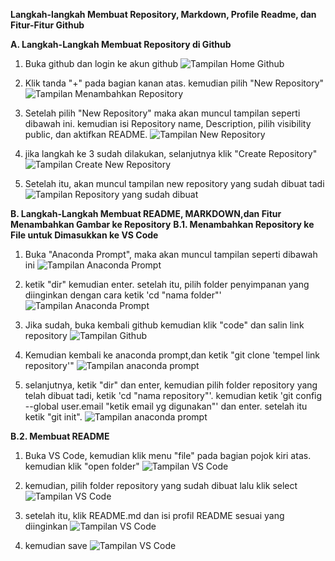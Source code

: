 **Langkah-langkah Membuat Repository, Markdown, Profile Readme, dan Fitur-Fitur Github**

**A. Langkah-Langkah Membuat Repository di Github**
1. Buka github dan login ke akun github
![Tampilan Home Github](images/Image1.png)

2. Klik tanda "+" pada bagian kanan atas. kemudian pilih "New Repository"
![Tampilan Menambahkan Repository](images/image2.png)

3. Setelah pilih "New Repository" maka akan muncul tampilan seperti dibawah ini. kemudian isi Repository name, Description, pilih visibility public, dan aktifkan README. 
![Tampilan New Repository](images/image4.png)

4. jika langkah ke 3 sudah dilakukan, selanjutnya klik "Create Repository"
![Tampilan Create New Repository](images/image5.png)

5. Setelah itu, akan muncul tampilan new repository yang sudah dibuat tadi
![Tampilan Repository yang sudah dibuat](images/image6.png)

**B. Langkah-Langkah Membuat README, MARKDOWN,dan Fitur Menambahkan Gambar ke Repository**
**B.1. Menambahkan Repository ke File untuk Dimasukkan ke VS Code**
1. Buka "Anaconda Prompt", maka akan muncul tampilan seperti dibawah ini
![Tampilan Anaconda Prompt](images/image7.png)

2. ketik "dir" kemudian enter. setelah itu, pilih folder penyimpanan yang diinginkan dengan cara ketik 'cd "nama folder"'
![Tampilan Anaconda Prompt](images/image8)

3. Jika sudah, buka kembali github kemudian klik "code" dan salin link repository
![Tampilan Github](images/image9.png)

4. Kemudian kembali ke anaconda prompt,dan ketik "git clone 'tempel link repository'"
![Tampilan anaconda prompt](images/image16.png)

5. selanjutnya, ketik "dir" dan enter, kemudian pilih folder repository yang telah dibuat tadi, ketik 'cd "nama repository"'. kemudian ketik 'git config --global user.email "ketik email yg digunakan"' dan enter. setelah itu ketik "git init".
![Tampilan anaconda prompt](images/image17.png)

**B.2. Membuat README**
1. Buka VS Code, kemudian klik menu "file" pada bagian pojok kiri atas. kemudian klik "open folder"
![Tampilan VS Code](images/image11.png)

2. kemudian, pilih folder repository yang sudah dibuat lalu klik select
![Tampilan VS Code](images/image12.png)

3. setelah itu, klik README.md dan isi profil README sesuai yang diinginkan
![Tampilan VS Code](images/image14.png)

4. kemudian save
![Tampilan VS Code](images/image18.png)

